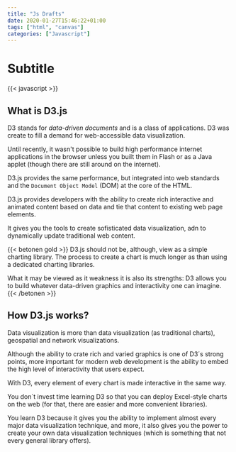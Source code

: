 ```yaml
---
title: "Js Drafts"
date: 2020-01-27T15:46:22+01:00
tags: ["html", "canvas"]
categories: ["Javascript"]
---
```


# Subtitle
{{< javascript >}}

## What is D3.js
D3 stands for _data-driven documents_ and is a class of applications. D3 was create to fill a demand for web-accessible data visualization.

Until recently, it wasn't possible to build high performance internet applications in the browser unless you built them in Flash or as a Java applet (though there are still around on the internet).

D3.js provides the same performance, but integrated into web standards and the `Document Object Model` (DOM) at the core of the HTML.

D3.js provides developers with the ability to create rich interactive and animated content based on data and tie that content to existing web page elements. 

It gives you the tools to create sofisticated data visualization, adn to dynamically update traditional web content. 

{{< betonen gold >}}
D3.js should not be, although, view as a simple charting library. The process to create a chart is much longer as than using a dedicated charting libraries.

What it may be viewed as it weakness it is also its strengths: D3 allows you to build whatever data-driven graphics and interactivity one can imagine.
{{< /betonen >}}


## How D3.js works?
Data visualization is more than data visualization (as traditional charts), geospatial and network visualizations.

Although the ability to crate rich and varied graphics is one of D3´s strong points, more important for modern web development is the ability to embed the high level of interactivity that users expect. 

With D3, every element of every chart is made interactive in the same way.

You don´t invest time learning D3 so that you can deploy Excel-style charts on the web (for that, there are easier and more convenient libraries).

You learn D3 because it gives you the ability to implement almost every major data visualization technique, and more, it also gives you the power to create your own data visualization techniques (which is something that not every general library offers).